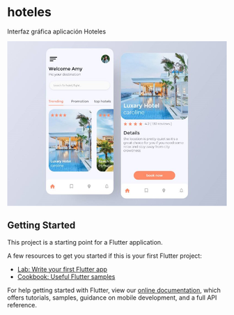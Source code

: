 # hoteles

Interfaz gráfica aplicación Hoteles

![alt text](https://github.com/RicharC293/hoteles_ui_ux/blob/main/123584214_144977607340171_5135167575612544323_n.jpg)

## Getting Started

This project is a starting point for a Flutter application.

A few resources to get you started if this is your first Flutter project:

- [Lab: Write your first Flutter app](https://flutter.dev/docs/get-started/codelab)
- [Cookbook: Useful Flutter samples](https://flutter.dev/docs/cookbook)

For help getting started with Flutter, view our
[online documentation](https://flutter.dev/docs), which offers tutorials,
samples, guidance on mobile development, and a full API reference.

